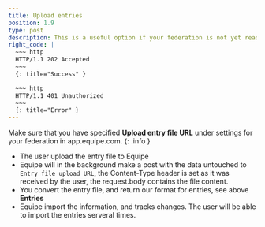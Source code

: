 ```yaml
---
title: Upload entries
position: 1.9
type: post
description: This is a useful option if your federation is not yet ready to commit to our standard format. You can build your own service that converts the entry file given by the entry system.
right_code: |
  ~~~ http
  HTTP/1.1 202 Accepted
  ~~~
  {: title="Success" }

  ~~~ http
  HTTP/1.1 401 Unauthorized
  ~~~
  {: title="Error" }
---
```

Make sure that you have specified **Upload entry file URL** under settings for your federation in app.equipe.com.
{: .info }

* The user upload the entry file to Equipe
* Equipe will in the background make a post with the data untouched to `Entry file upload URL`, the Content-Type header is set as it was received by the user, the request.body contains the file content.
* You convert the entry file, and return our format for entries, see above **Entries**
* Equipe import the information, and tracks changes. The user will be able to import the entries serveral times.
